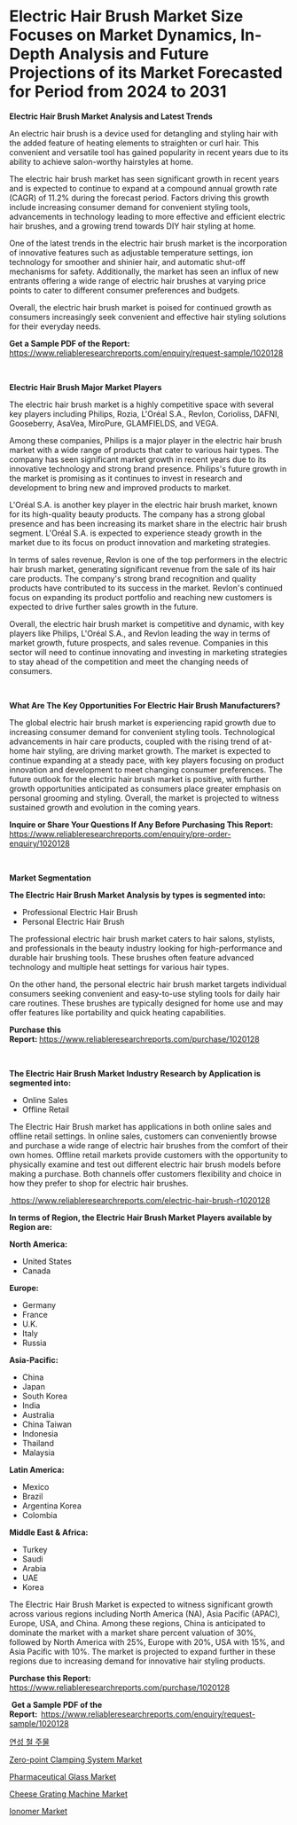 <p><h1>Electric Hair Brush Market Size Focuses on Market Dynamics, In-Depth Analysis and Future Projections of its Market Forecasted for Period from 2024 to 2031</h1></p><p><strong>Electric Hair Brush Market Analysis and Latest Trends</strong></p>
<p><p>An electric hair brush is a device used for detangling and styling hair with the added feature of heating elements to straighten or curl hair. This convenient and versatile tool has gained popularity in recent years due to its ability to achieve salon-worthy hairstyles at home.</p><p>The electric hair brush market has seen significant growth in recent years and is expected to continue to expand at a compound annual growth rate (CAGR) of 11.2% during the forecast period. Factors driving this growth include increasing consumer demand for convenient styling tools, advancements in technology leading to more effective and efficient electric hair brushes, and a growing trend towards DIY hair styling at home.</p><p>One of the latest trends in the electric hair brush market is the incorporation of innovative features such as adjustable temperature settings, ion technology for smoother and shinier hair, and automatic shut-off mechanisms for safety. Additionally, the market has seen an influx of new entrants offering a wide range of electric hair brushes at varying price points to cater to different consumer preferences and budgets.</p><p>Overall, the electric hair brush market is poised for continued growth as consumers increasingly seek convenient and effective hair styling solutions for their everyday needs.</p></p>
<p><strong>Get a Sample PDF of the Report:&nbsp;</strong> <a href="https://www.reliableresearchreports.com/enquiry/request-sample/1020128">https://www.reliableresearchreports.com/enquiry/request-sample/1020128</a></p>
<p>&nbsp;</p>
<p><strong>Electric Hair Brush Major Market Players</strong></p>
<p><p>The electric hair brush market is a highly competitive space with several key players including Philips, Rozia, L'Oréal S.A., Revlon, Corioliss, DAFNI, Gooseberry, AsaVea, MiroPure, GLAMFIELDS, and VEGA. </p><p>Among these companies, Philips is a major player in the electric hair brush market with a wide range of products that cater to various hair types. The company has seen significant market growth in recent years due to its innovative technology and strong brand presence. Philips's future growth in the market is promising as it continues to invest in research and development to bring new and improved products to market.</p><p>L'Oréal S.A. is another key player in the electric hair brush market, known for its high-quality beauty products. The company has a strong global presence and has been increasing its market share in the electric hair brush segment. L'Oréal S.A. is expected to experience steady growth in the market due to its focus on product innovation and marketing strategies. </p><p>In terms of sales revenue, Revlon is one of the top performers in the electric hair brush market, generating significant revenue from the sale of its hair care products. The company's strong brand recognition and quality products have contributed to its success in the market. Revlon's continued focus on expanding its product portfolio and reaching new customers is expected to drive further sales growth in the future. </p><p>Overall, the electric hair brush market is competitive and dynamic, with key players like Philips, L'Oréal S.A., and Revlon leading the way in terms of market growth, future prospects, and sales revenue. Companies in this sector will need to continue innovating and investing in marketing strategies to stay ahead of the competition and meet the changing needs of consumers.</p></p>
<p>&nbsp;</p>
<p><strong>What Are The Key Opportunities For Electric Hair Brush Manufacturers?</strong></p>
<p><p>The global electric hair brush market is experiencing rapid growth due to increasing consumer demand for convenient styling tools. Technological advancements in hair care products, coupled with the rising trend of at-home hair styling, are driving market growth. The market is expected to continue expanding at a steady pace, with key players focusing on product innovation and development to meet changing consumer preferences. The future outlook for the electric hair brush market is positive, with further growth opportunities anticipated as consumers place greater emphasis on personal grooming and styling. Overall, the market is projected to witness sustained growth and evolution in the coming years.</p></p>
<p><strong>Inquire or Share Your Questions If Any Before Purchasing This Report:</strong> <a href="https://www.reliableresearchreports.com/enquiry/pre-order-enquiry/1020128">https://www.reliableresearchreports.com/enquiry/pre-order-enquiry/1020128</a></p>
<p>&nbsp;</p>
<p><strong>Market Segmentation</strong></p>
<p><strong>The Electric Hair Brush Market Analysis by types is segmented into:</strong></p>
<p><ul><li>Professional Electric Hair Brush</li><li>Personal Electric Hair Brush</li></ul></p>
<p><p>The professional electric hair brush market caters to hair salons, stylists, and professionals in the beauty industry looking for high-performance and durable hair brushing tools. These brushes often feature advanced technology and multiple heat settings for various hair types.</p><p>On the other hand, the personal electric hair brush market targets individual consumers seeking convenient and easy-to-use styling tools for daily hair care routines. These brushes are typically designed for home use and may offer features like portability and quick heating capabilities.</p></p>
<p><strong>Purchase this Report:&nbsp;</strong><a href="https://www.reliableresearchreports.com/purchase/1020128">https://www.reliableresearchreports.com/purchase/1020128</a></p>
<p>&nbsp;</p>
<p><strong>The Electric Hair Brush Market Industry Research by Application is segmented into:</strong></p>
<p><ul><li>Online Sales</li><li>Offline Retail</li></ul></p>
<p><p>The Electric Hair Brush market has applications in both online sales and offline retail settings. In online sales, customers can conveniently browse and purchase a wide range of electric hair brushes from the comfort of their own homes. Offline retail markets provide customers with the opportunity to physically examine and test out different electric hair brush models before making a purchase. Both channels offer customers flexibility and choice in how they prefer to shop for electric hair brushes.</p></p>
<p><a href="https://www.reliableresearchreports.com/electric-hair-brush-r1020128">&nbsp;https://www.reliableresearchreports.com/electric-hair-brush-r1020128</a></p>
<p><strong>In terms of Region, the Electric Hair Brush Market Players available by Region are:</strong></p>
<p>
    <p> <strong> North America: </strong>
        <ul>
            <li>United States</li>
            <li>Canada</li>
        </ul>
        </p> 
    <p> <strong> Europe: </strong>
        <ul>
            <li>Germany</li>
            <li>France</li>
            <li>U.K.</li>
            <li>Italy</li>
            <li>Russia</li>
        </ul>
        </p> 
    <p> <strong> Asia-Pacific: </strong>
        <ul>
            <li>China</li>
            <li>Japan</li>
            <li>South Korea</li>
            <li>India</li>
            <li>Australia</li>
            <li>China Taiwan</li>
            <li>Indonesia</li>
            <li>Thailand</li>
            <li>Malaysia</li>
        </ul>
        </p> 
    <p> <strong> Latin America: </strong>
        <ul>
            <li>Mexico</li>
            <li>Brazil</li>
            <li>Argentina Korea</li>
            <li>Colombia</li>
        </ul>
        </p> 
    <p> <strong> Middle East & Africa: </strong>
        <ul>
            <li>Turkey</li>
            <li>Saudi</li>
            <li>Arabia</li>
            <li>UAE</li>
            <li>Korea</li>
        </ul>
    </p>
    </p>
<p><p>The Electric Hair Brush Market is expected to witness significant growth across various regions including North America (NA), Asia Pacific (APAC), Europe, USA, and China. Among these regions, China is anticipated to dominate the market with a market share percent valuation of 30%, followed by North America with 25%, Europe with 20%, USA with 15%, and Asia Pacific with 10%. The market is projected to expand further in these regions due to increasing demand for innovative hair styling products.</p></p>
<p><strong>Purchase this Report: </strong><a href="https://www.reliableresearchreports.com/purchase/1020128">https://www.reliableresearchreports.com/purchase/1020128</a></p>
<p>&nbsp;<strong>Get a Sample PDF of the Report:&nbsp;&nbsp;</strong><a href="https://www.reliableresearchreports.com/enquiry/request-sample/1020128">https://www.reliableresearchreports.com/enquiry/request-sample/1020128</a></p>
<p><strong></strong></p>
<p><p><a href="https://github.com/vseigx30c9a1j/Market-Research-Report-List-1/blob/main/946596626441.md">연성 철 주물</a></p><p><a href="https://github.com/jj19131/Market-Research-Report-List-2/blob/main/zero-point-clamping-system-market.md">Zero-point Clamping System Market</a></p><p><a href="https://issuu.com/reportprime-2/docs/pharmaceutical-glass-market-size-2030.pptx">Pharmaceutical Glass Market</a></p><p><a href="https://github.com/marloy8/Market-Research-Report-List-4/blob/main/cheese-grating-machine-market.md">Cheese Grating Machine Market</a></p><p><a href="https://issuu.com/reportprime-2/docs/ionomer-market-size-2030.pptx">Ionomer Market</a></p></p>